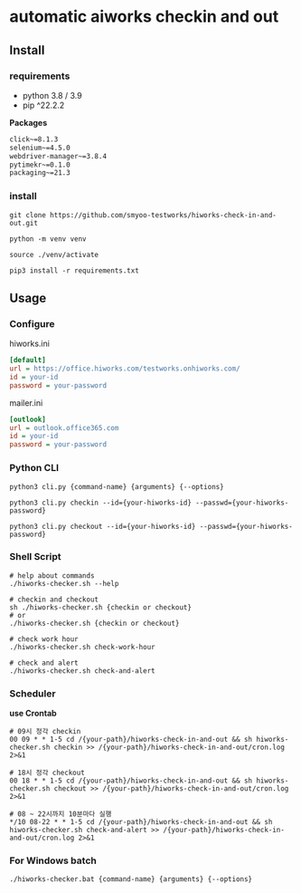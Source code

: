 # automatic aiworks checkin and out

## Install

### requirements

- python 3.8 / 3.9
- pip ^22.2.2

**Packages**

```requirements.txt
click~=8.1.3
selenium~=4.5.0
webdriver-manager~=3.8.4
pytimekr~=0.1.0
packaging~=21.3
```

### install

```shell
git clone https://github.com/smyoo-testworks/hiworks-check-in-and-out.git

python -m venv venv

source ./venv/activate

pip3 install -r requirements.txt
```

## Usage

### Configure

hiworks.ini

```ini
[default]
url = https://office.hiworks.com/testworks.onhiworks.com/
id = your-id
password = your-password
```

mailer.ini

```ini
[outlook]
url = outlook.office365.com
id = your-id
password = your-password
```

### Python CLI

```shell
python3 cli.py {command-name} {arguments} {--options}

python3 cli.py checkin --id={your-hiworks-id} --passwd={your-hiworks-password}

python3 cli.py checkout --id={your-hiworks-id} --passwd={your-hiworks-password}
```

### Shell Script

```shell
# help about commands
./hiworks-checker.sh --help

# checkin and checkout
sh ./hiworks-checker.sh {checkin or checkout}
# or
./hiworks-checker.sh {checkin or checkout}

# check work hour
./hiworks-checker.sh check-work-hour

# check and alert
./hiworks-checker.sh check-and-alert

```

### Scheduler

**use Crontab**

```shell
# 09시 정각 checkin
00 09 * * 1-5 cd /{your-path}/hiworks-check-in-and-out && sh hiworks-checker.sh checkin >> /{your-path}/hiworks-check-in-and-out/cron.log 2>&1

# 18시 정각 checkout
00 18 * * 1-5 cd /{your-path}/hiworks-check-in-and-out && sh hiworks-checker.sh checkout >> /{your-path}/hiworks-check-in-and-out/cron.log 2>&1

# 08 ~ 22시까지 10분마다 실행
*/10 08-22 * * 1-5 cd /{your-path}/hiworks-check-in-and-out && sh hiworks-checker.sh check-and-alert >> /{your-path}/hiworks-check-in-and-out/cron.log 2>&1

```

### For Windows batch

```shell
./hiworks-checker.bat {command-name} {arguments} {--options}
```